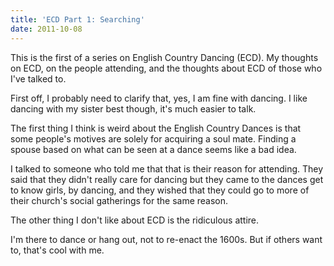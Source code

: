 ```yaml
---
title: 'ECD Part 1: Searching'
date: 2011-10-08
---
```


This is the first of a series on English Country Dancing (ECD). My thoughts on ECD, on the people attending, and the thoughts about ECD of those who I've talked to.

First off, I probably need to clarify that, yes, I am fine with dancing. I like dancing with my sister best though, it's much easier to talk.

The first thing I think is weird about the English Country Dances is that some people's motives are solely for acquiring a soul mate. Finding a spouse based on what can be seen at a dance seems like a bad idea.

I talked to someone who told me that that is their reason for attending. They said that they didn't really care for dancing but they came to the dances get to know girls, by dancing, and they wished that they could go to more of their church's social gatherings for the same reason.

The other thing I don't like about ECD is the ridiculous attire.

I'm there to dance or hang out, not to re-enact the 1600s. But if others want to, that's cool with me.
